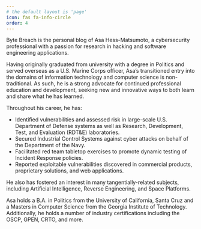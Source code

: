 ```yaml
---
# the default layout is 'page'
icon: fas fa-info-circle
order: 4
---
```


Byte Breach is the personal blog of Asa Hess-Matsumoto, a cybersecurity professional with a passion for research in hacking and software engineering applications.

Having originally graduated from university with a degree in Politics and served overseas as a U.S. Marine Corps officer, Asa’s transitioned entry into the domains of information technology and computer science is non-traditional. As such, he is a strong advocate for continued professional education and development, seeking new and innovative ways to both learn and share what he has learned.

Throughout his career, he has:

* Identified vulnerabilities and assessed risk in large-scale U.S. Department of Defense systems as well as Research, Development, Test, and Evaluation (RDT&E) laboratories.
* Secured Industrial Control Systems against cyber attacks on behalf of the Department of the Navy.
* Facilitated red team tabletop exercises to promote dynamic testing of Incident Response policies.
* Reported exploitable vulnerabilities discovered in commercial products, proprietary solutions, and web applications.

He also has fostered an interest in many tangentially-related subjects, including Artificial Intelligence, Reverse Engineering, and Space Platforms.

Asa holds a B.A. in Politics from the University of California, Santa Cruz and a Masters in Computer Science from the Georgia Institute of Technology. Additionally, he holds a number of industry certifications including the OSCP, GPEN, CRTO, and more.